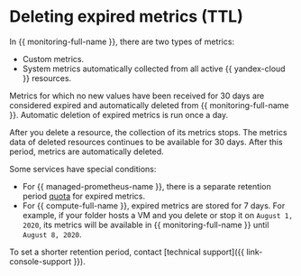 # Deleting expired metrics (TTL)

In {{ monitoring-full-name }}, there are two types of metrics:

* Custom metrics.
* System metrics automatically collected from all active {{ yandex-cloud }} resources.

Metrics for which no new values have been received for 30 days are considered expired and automatically deleted from {{ monitoring-full-name }}. Automatic deletion of expired metrics is run once a day.

After you delete a resource, the collection of its metrics stops. The metrics data of deleted resources continues to be available for 30 days. After this period, metrics are automatically deleted.

Some services have special conditions:

* For {{ managed-prometheus-name }}, there is a separate retention period [quota](../operations/prometheus/index.md#quotas-per-endpoint) for expired metrics.
* For {{ compute-full-name }}, expired metrics are stored for 7 days. For example, if your folder hosts a VM and you delete or stop it on `August 1, 2020`, its metrics will be available in {{ monitoring-full-name }} until `August 8, 2020`.

To set a shorter retention period, contact [technical support]({{ link-console-support }}).
